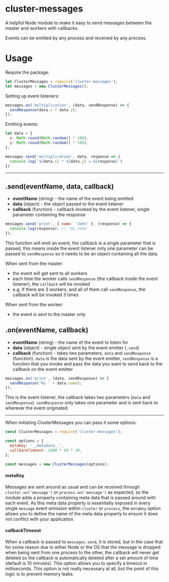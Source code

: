 # cluster-messages
A helpful Node module to make it easy to send messages between the
master and workers with callbacks.

Events can be emitted by any process and received by any process.

# Usage

Require the package:
```javascript
let ClusterMessages = require('cluster-messages');
let messages = new ClusterMessages();
```

Setting up event listeners:
```javascript
messages.on('multiplication', (data, sendResponse) => {
  sendResponse(data.x * data.y);
});
```

Emitting events:
```javascript
let data = {
  x: Math.round(Math.random() * 100),
  y: Math.round(Math.random() * 100),
};

messages.send('multiplication', data, response => {
  console.log(`${data.x} * ${data.y} = ${response}`)
})
```

---

## .send(eventName, data, callback)

- **eventName** (string) - the name of the event being emitted
- **data** (object) - the object passed to the event listener
- **callback** (function) - callback invoked
by the event listener, single parameter containing the response

```javascript
messages.send('print', { name: 'John' }, (response) => {
  console.log(response); // 'Hi John'
});
```

This function will emit an event, the callback is a single parameter
that is passed, this means inside the event listener only one parameter
can be passed to `sendResponse` so it needs to be an object containing
all the data.

When sent from the master:
- the event will get sent to all workers
- each time the worker calls `sendResponse` (the callback inside
the event listener), the `callback` will be invoked
- e.g. if there are 3 workers, and all of them call `sendResponse`,
the callback will be invoked 3 times

When sent from the worker:
- the event is sent to the master only

## .on(eventName, callback)

- **eventName** (string) - the name of the event to listen for
- **data** (object) - single object sent by the event emitter (`.send`)
- **callback** (function) - takes two parameters, `data` and
`sendResponse` (function). `data` is the data sent by the event emitter,
`sendResponse` is a function that you invoke and pass the data you want
to send back to the callback on the event emitter

```javascript
messages.on('print', (data, sendResponse) => {
  sendResponse('Hi ' + data.name);
});
```

This is the event listener, the callback takes two parameters (`data`
and `sendResponse`). `sendResponse` only takes one parameter and is
sent back to wherever the event originated.

---

When initiating ClusterMessages you can pass it some options:
```javascript
const ClusterMessages = require('cluster-messages');

const options = {
  metaKey: '__metadata__',
  callbackTimeout: 1000 * 60 * 10,
};

const messages = new ClusterMessages(options);
```

#### metaKey
Messages are sent around as usual and can be
received through `cluster.on('message')` or
`process.on('message')` as expected, so the module adds a property containing
meta data that is passed around with each event. As this meta data
property is essentially exposed in every single `message` event emission
within `cluster` or `process`, the `metaKey` option allows you to define
the name of the meta data property to ensure it does not conflict with
your application.

#### callbackTimeout
When a callback is passed to `messages.send`, it is stored, but in the
case that for some reason due to either Node or the OS that the message
is dropped when being sent from one process to the other, the callback
will never get deleted so the callback is automatically deleted after
a set amount of time (default is 10 minutes). This option
allows you to specify a timeout in milliseconds. This option is not
really necessary at all, but the point of this logic is to prevent
memory leaks.
